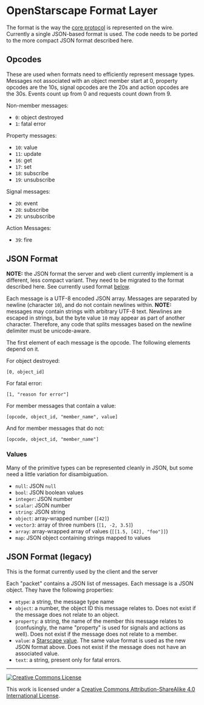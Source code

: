 # OpenStarscape Format Layer
The format is the way the [core protocol](core.md) is represented on the wire. Currently a single JSON-based format is used. The code needs to be ported to the more compact JSON format described here.

## Opcodes
These are used when formats need to efficiently represent message types. Messages not associated with an object member start at 0, property opcodes are the 10s, signal opcodes are the 20s and action opcodes are the 30s. Events count up from 0 and requests count down from 9.

Non-member messages:
- `0`: object destroyed
- `1`: fatal error

Property messages:
- `10`: value
- `11`: update
- `16`: get
- `17`: set
- `18`: subscribe
- `19`: unsubscribe

Signal messages:
- `20`: event
- `28`: subscribe
- `29`: unsubscribe

Action Messages:
- `39`: fire

## JSON Format
__NOTE:__ the JSON format the server and web client currently implement is a different, less compact variant. They need to be migrated to the format described here. See currently used format [below](#json-format-legacy).

Each message is a UTF-8 encoded JSON array. Messages are separated by newline (character `10`), and do not contain newlines within. __NOTE:__ messages may contain strings with arbitrary UTF-8 text. Newlines are escaped in strings, but the byte value `10` may appear as part of another character. Therefore, any code that splits messages based on the newline delimiter must be unicode-aware.

The first element of each message is the opcode. The following elements depend on it.

For object destroyed:
```
[0, object_id]
```

For fatal error:
```
[1, "reason for error"]
```

For member messages that contain a value:
```
[opcode, object_id, "member_name", value]
```

And for member messages that do not:
```
[opcode, object_id, "member_name"]
```

### Values
Many of the primitive types can be represented cleanly in JSON, but some need a little variation for disambiguation.
- `null`: JSON `null`
- `bool`: JSON boolean values
- `integer`: JSON number
- `scalar`: JSON number
- `string`: JSON string
- `object`: array-wrapped number (`[42]`)
- `vector3`: array of three numbers (`[1, -2, 3.5]`)
- `array`: array-wrapped array of values (`[[1.5, [42], "foo"]]`)
- `map`: JSON object containing strings mapped to values

## JSON Format (legacy)
This is the format currently used by the client and the server

Each "packet" contains a JSON list of messages. Each message is a JSON object. They have the following properties:
- `mtype`: a string, the message type name
- `object`: a number, the object ID this message relates to. Does not exist if the message does not relate to an object.
- `property`: a string, the name of the member this message relates to (confusingly, the name "property" is used for signals and actions as well). Does not exist if the message does not relate to a member.
- `value`: a [Starscape value](#values). The same value format is used as the new JSON format above. Does not exist if the message does not have an associated value.
- `text`: a string, present only for fatal errors.

---

<a rel="license" href="http://creativecommons.org/licenses/by-sa/4.0/"><img alt="Creative Commons License" style="border-width:0" src="https://i.creativecommons.org/l/by-sa/4.0/88x31.png" /></a>

This work is licensed under a [Creative Commons Attribution-ShareAlike 4.0 International License](http://creativecommons.org/licenses/by-sa/4.0/).
